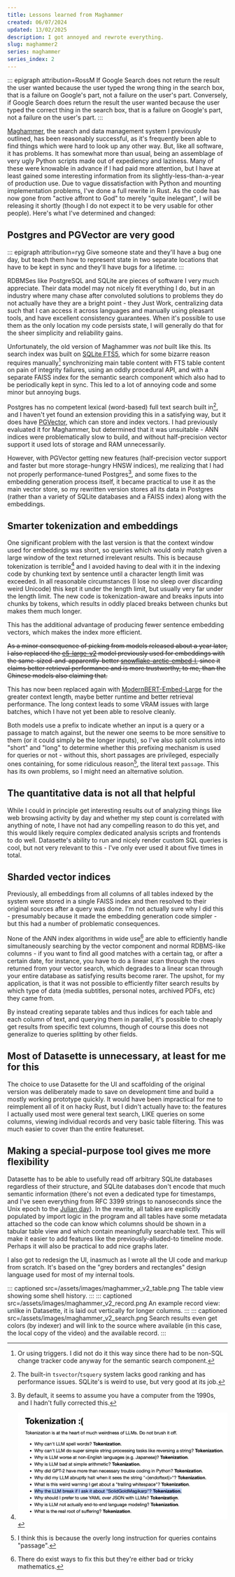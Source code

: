 ```yaml
---
title: Lessons learned from Maghammer
created: 06/07/2024
updated: 13/02/2025
description: I got annoyed and rewrote everything.
slug: maghammer2
series: maghammer
series_index: 2
---
```

::: epigraph attribution=RossM
If Google Search does not return the result the user wanted because the user typed the wrong thing in the search box, that is a failure on Google's part, not a failure on the user's part. Conversely, if Google Search does return the result the user wanted because the user typed the correct thing in the search box, that is a failure on Google's part, not a failure on the user's part.
:::

[Maghammer](/maghammer/), the search and data management system I previously outlined, has been reasonably successful, as it's frequently been able to find things which were hard to look up any other way. But, like all software, it has problems. It has somewhat more than usual, being an assemblage of very ugly Python scripts made out of expediency and laziness. Many of these were knowable in advance if I had paid more attention, but I have at least gained some interesting information from its slightly-less-than-a-year of production use. Due to vague dissatisfaction with Python and mounting implementation problems, I've done a full rewrite in Rust. As the code has now gone from "active affront to God" to merely "quite inelegant", I will be releasing it shortly (though I do not expect it to be very usable for other people). Here's what I've determined and changed:

## Postgres and PGVector are very good

::: epigraph attribution=ryg
Give someone state and they'll have a bug one day, but teach them how to represent state in two separate locations that have to be kept in sync and they'll have bugs for a lifetime.
:::

<span class="hoverdefn" title="relational database management system">RDBMS</span>es like PostgreSQL and SQLite are pieces of software I very much appreciate. Their data model may not nicely fit everything I do, but in an industry where many chase after convoluted solutions to problems they do not actually have they are a bright point - they Just Work, centralizing data such that I can access it across languages and manually using pleasant tools, and have excellent consistency guarantees. When it's possible to use them as the only location my code persists state, I will generally do that for the sheer simplicity and reliability gains.

Unfortunately, the old version of Maghammer was *not* built like this. Its search index was built on [SQLite FTS5](https://www.sqlite.org/fts5.html), which for some bizarre reason requires manually[^1] synchronizing main table content with FTS table content on pain of integrity failures, using an oddly procedural API, and with a separate FAISS index for the semantic search component which also had to be periodically kept in sync. This led to a lot of annoying code and some minor but annoying bugs.

Postgres has no competent lexical (word-based) full text search built in[^2], and I haven't yet found an extension providing this in a satisfying way, but it does have [PGVector](https://github.com/pgvector/pgvector), which can store and index vectors. I had previously evaluated it for Maghammer, but determined that it was unsuitable - <span class="hoverdefn" title="approximate nearest neighbour">ANN</span> indices were problematically slow to build, and without half-precision vector support it used lots of storage and RAM unnecessarily.

However, with PGVector getting new features (half-precision vector support and faster but more storage-hungry HNSW indices), me realizing that I had not properly performance-tuned Postgres[^3], and some fixes to the embedding generation process itself, it became practical to use it as the main vector store, so my rewritten version stores all its data in Postgres (rather than a variety of SQLite databases and a FAISS index) along with the embeddings.

## Smarter tokenization and embeddings

One significant problem with the last version is that the context window used for embeddings was short, so queries which would only match given a large window of the text returned irrelevant results. This is because tokenization is terrible[^4] and I avoided having to deal with it in the indexing code by chunking text by sentence until a character length limit was exceeded. In all reasonable circumstances (I lose no sleep over discarding weird Unicode) this kept it under the length limit, but usually very far under the length limit. The new code is tokenization-aware and breaks inputs into chunks by tokens, which results in oddly placed breaks between chunks but makes them much longer.

This has the additional advantage of producing fewer sentence embedding vectors, which makes the index more efficient.

~~As a minor consequence of picking from models released about a year later, I also replaced the [e5-large-v2](https://huggingface.co/intfloat/e5-large-v2) model previously used for embeddings with the same-sized-and-apparently-better [snowflake-arctic-embed-l](https://huggingface.co/Snowflake/snowflake-arctic-embed-l), since it claims better retrieval performance and is more trustworthy, to me, than the Chinese models also claiming that.~~

This has now been replaced again with [ModernBERT-Embed-Large](https://huggingface.co/lightonai/modernbert-embed-large) for the greater context length, maybe better runtime and better retrieval performance. The long context leads to some VRAM issues with large batches, which I have not yet been able to resolve cleanly.

Both models use a prefix to indicate whether an input is a query or a passage to match against, but the newer one seems to be more sensitive to them (or it could simply be the longer inputs), so I've also split columns into "short" and "long" to determine whether this prefixing mechanism is used for queries or not - without this, short passages are privileged, especially ones containing, for some ridiculous reason[^5], the literal text `passage`. This has its own problems, so I might need an alternative solution.

## The quantitative data is not all that helpful

While I could in principle get interesting results out of analyzing things like web browsing activity by day and whether my step count is correlated with anything of note, I have not had any compelling reason to do this yet, and this would likely require complex dedicated analysis scripts and frontends to do well. Datasette's ability to run and nicely render custom SQL queries is cool, but not very relevant to this - I've only ever used it about five times in total.

## Sharded vector indices

Previously, all embeddings from all columns of all tables indexed by the system were stored in a single FAISS index and then resolved to their original sources after a query was done. I'm not actually sure why I did this - presumably because it made the embedding generation code simpler - but this had a number of problematic consequences.

None of the ANN index algorithms in wide use[^6] are able to efficiently handle simultaneously searching by the vector component and normal RDBMS-like columns - if you want to find all good matches with a certain tag, or after a certain date, for instance, you have to do a linear scan through the rows returned from your vector search, which degrades to a linear scan through your entire database as satisfying results become rarer. The upshot, for my application, is that it was not possible to efficiently filter search results by which type of data (media subtitles, personal notes, archived PDFs, etc) they came from.

By instead creating separate tables and thus indices for each table and each column of text, and querying them in parallel, it's possible to cheaply get results from specific text columns, though of course this does not generalize to queries splitting by other fields.

## Most of Datasette is unnecessary, at least for me for this

The choice to use Datasette for the UI and scaffolding of the original version was deliberately made to save on development time and build a mostly working prototype quickly. It would have been impractical for me to reimplement all of it on hacky Rust, but I didn't actually have to: the features I actually used most were general text search, LIKE queries on some columns, viewing individual records and very basic table filtering. This was much easier to cover than the entire featureset.

## Making a special-purpose tool gives me more flexibility

Datasette has to be able to usefully read off arbitrary SQLite databases regardless of their structure, and SQLite databases don't encode that much semantic information (there's not even a dedicated type for timestamps, and I've seen everything from RFC 3399 strings to nanoseconds since the Unix epoch to the [Julian day](https://www.sqlite.org/lang_datefunc.html)). In the rewrite, all tables are explicitly populated by import logic in the program and all tables have some metadata attached so the code can know which columns should be shown in a tabular table view and which contain meaningfully searchable text. This will make it easier to add features like the previously-alluded-to timeline mode. Perhaps it will also be practical to add nice graphs later.

I also got to redesign the UI, inasmuch as I wrote all the UI code and markup from scratch. It's based on the "grey borders and rectangles" design language used for most of my internal tools.

::: captioned src=/assets/images/maghammer_v2_table.png
The table view showing some shell history.
:::
::: captioned src=/assets/images/maghammer_v2_record.png
An example record view: unlike in Datasette, it is laid out vertically for longer columns.
:::
::: captioned src=/assets/images/maghammer_v2_search.png
Search results even get colors (by indexer) and will link to the source where available (in this case, the local copy of the video) and the available record.
:::

[^1]: Or using triggers. I did not do it this way since there had to be non-SQL change tracker code anyway for the semantic search component.

[^2]: The built-in `tsvector`/`tsquery` system lacks good ranking and has performance issues. SQLite's is weird to use, but very good at its job.

[^3]: By default, it seems to assume you have a computer from the 1990s, and I hadn't fully corrected this.

[^4]: <img src="/assets/images/tokenization.png" class="big" />

[^5]: I think this is because the overly long instruction for queries contains "passage".

[^6]: There do exist ways to fix this but they're either bad or tricky mathematics.
